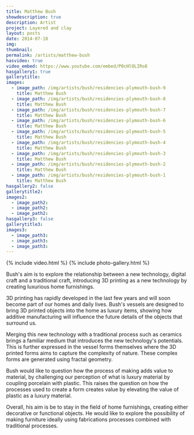 ```yaml
---
title: Matthew Bush
showdescription: true
description: Artist
project: Layered and clay
layout: posts
date: 2014-07-18
img: 
thumbnail: 
permalink: /artists/matthew-bush
hasvideo: true
video_embed: https://www.youtube.com/embed/P0cHlOLIRo8
hasgallery1: true   
gallerytitle: 
images:
  - image_path: /img/artists/bush/residencies-plymouth-bush-9
    title: Matthew Bush
  - image_path: /img/artists/bush/residencies-plymouth-bush-8
    title: Matthew Bush
  - image_path: /img/artists/bush/residencies-plymouth-bush-7
    title: Matthew Bush
  - image_path: /img/artists/bush/residencies-plymouth-bush-6
    title: Matthew Bush
  - image_path: /img/artists/bush/residencies-plymouth-bush-5
    title: Matthew Bush
  - image_path: /img/artists/bush/residencies-plymouth-bush-4
    title: Matthew Bush
  - image_path: /img/artists/bush/residencies-plymouth-bush-3
    title: Matthew Bush
  - image_path: /img/artists/bush/residencies-plymouth-bush-2
    title: Matthew Bush
  - image_path: /img/artists/bush/residencies-plymouth-bush-1
    title: Matthew Bush
hasgallery2: false       
gallerytitle2:  
images2:
  - image_path2: 
  - image_path2: 
  - image_path2: 
hasgallery3: false    
gallerytitle3:  
images3:
  - image_path3: 
  - image_path3: 
  - image_path3:    
---
```


{% include video.html %}
{% include photo-gallery.html %}

Bush's aim is to explore the relationship between a new technology, digital craft and a traditional craft, introducing 3D printing as a new technology by creating luxurious home furnishings. 

3D printing has rapidly developed in the last few years and will soon become part of our homes and daily lives. Bush's vessels are designed to bring 3D printed objects into the home as luxury items, showing how additive manufacturing will influence the future details of the objects that surround us. 

Merging this new technology with a traditional process such as ceramics brings a familiar medium that introduces the new technology's potentials. This is further expressed in the vessel forms themselves where the 3D printed forms aims to capture the complexity of nature. These complex forms are generated using fractal geometry.

Bush would like to question how the process of making adds value to material, by challenging our perception of what is luxury material by coupling porcelain with plastic. This raises the question on how the processes used to create a form creates value by elevating the value of plastic as a luxury material. 

Overall, his aim is be to stay in the field of home furnishings, creating either decorative or functional objects. He would like to explore the possibility of making furniture ideally using fabrications processes combined with traditional processes.






